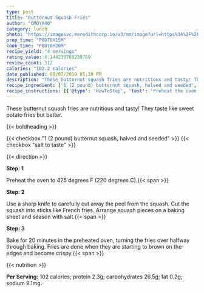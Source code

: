 ```yaml
---
type: post
title: "Butternut Squash Fries"
author: "CMOYA40"
category: lunch
photo: "https://imagesvc.meredithcorp.io/v3/mm/image?url=https%3A%2F%2Fimages.media-allrecipes.com%2Fuserphotos%2F329176.jpg"
prep_time: "P0DT0H15M"
cook_time: "P0DT0H20M"
recipe_yield: "4 servings"
rating_value: 4.144230769230769
review_count: 312
calories: "102.2 calories"
date_published: 08/07/2019 05:39 PM
description: "These butternut squash fries are nutritious and tasty! They taste like sweet potato fries but better."
recipe_ingredient: ['1 (2 pound) butternut squash, halved and seeded', 'salt to taste']
recipe_instructions: [{'@type': 'HowToStep', 'text': 'Preheat the oven to 425 degrees F (220 degrees C).\n'}, {'@type': 'HowToStep', 'text': 'Use a sharp knife to carefully cut away the peel from the squash. Cut the squash into sticks like French fries. Arrange squash pieces on a baking sheet and season with salt.\n'}, {'@type': 'HowToStep', 'text': 'Bake for 20 minutes in the preheated oven, turning the fries over halfway through baking. Fries are done when they are starting to brown on the edges and become crispy.\n'}]
---
```


These butternut squash fries are nutritious and tasty! They taste like sweet potato fries but better. 

{{< boldheading >}}

{{< checkbox "1 (2 pound) butternut squash, halved and seeded" >}}
{{< checkbox "salt to taste" >}}


{{< direction >}}

**Step: 1**

Preheat the oven to 425 degrees F (220 degrees C).{{< span >}}

**Step: 2**

Use a sharp knife to carefully cut away the peel from the squash. Cut the squash into sticks like French fries. Arrange squash pieces on a baking sheet and season with salt.{{< span >}}

**Step: 3**

Bake for 20 minutes in the preheated oven, turning the fries over halfway through baking. Fries are done when they are starting to brown on the edges and become crispy.{{< span >}}

{{< nutrition >}}

**Per Serving:** 102 calories; protein 2.3g; carbohydrates 26.5g; fat 0.2g; sodium 9.1mg.